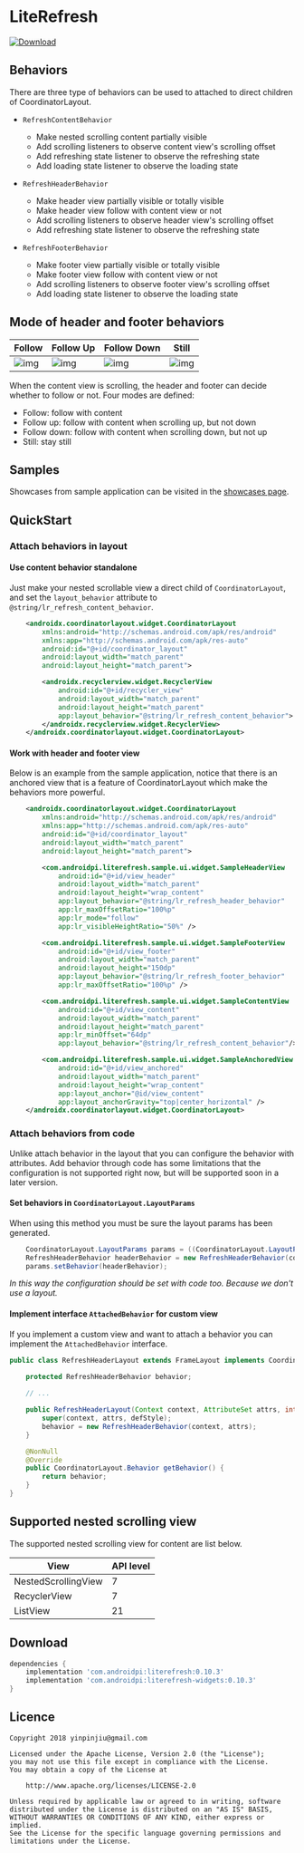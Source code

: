 LiteRefresh
=============
[ ![Download](https://api.bintray.com/packages/jastrelax/maven/com.androidpi%3Aliterefresh/images/download.svg) ](https://bintray.com/jastrelax/maven/com.androidpi%3Aliterefresh/_latestVersion)

## Behaviors
There are three type of behaviors can be used to attached to direct children of CoordinatorLayout.

- `RefreshContentBehavior`
    + Make nested scrolling content partially visible
    + Add scrolling listeners to observe content view's scrolling offset 
    + Add refreshing state listener to observe the refreshing state
    + Add loading state listener to observe the loading state
    
- `RefreshHeaderBehavior`
    + Make header view partially visible or totally visible
    + Make header view follow with content view or not
    + Add scrolling listeners to observe header view's scrolling offset
    + Add refreshing state listener to observe the refreshing state
    
- `RefreshFooterBehavior`
    + Make footer view partially visible or totally visible
    + Make footer view follow with content view or not
    + Add scrolling listeners to observe footer view's scrolling offset
    + Add loading state listener to observe the loading state

## Mode of header and footer behaviors

Follow | Follow Up | Follow Down | Still
----|----|-----|-----
![img](/docs/draft/images/follow.gif) | ![img](/docs/draft/images/follow_up.gif) | ![img](/docs/draft/images/follow_down.gif) | ![img](/docs/draft/images/still.gif)

When the content view is scrolling, the header and footer can decide whether to follow or not. 
Four modes are defined:

- Follow: follow with content
- Follow up: follow with content when scrolling up, but not down
- Follow down: follow with content when scrolling down, but not up
- Still: stay still
    
## Samples 

Showcases from sample application can be visited in the [showcases page](/docs/showcases.md).
    
## QuickStart
### Attach behaviors in layout
#### Use content behavior standalone
Just make your nested scrollable view a direct child of `CoordinatorLayout`, and set
the `layout_behavior` attribute to `@string/lr_refresh_content_behavior`.

```xml
    <androidx.coordinatorlayout.widget.CoordinatorLayout
        xmlns:android="http://schemas.android.com/apk/res/android"
        xmlns:app="http://schemas.android.com/apk/res-auto"
        android:id="@+id/coordinator_layout"
        android:layout_width="match_parent"
        android:layout_height="match_parent">

        <androidx.recyclerview.widget.RecyclerView
            android:id="@+id/recycler_view"
            android:layout_width="match_parent"
            android:layout_height="match_parent"
            app:layout_behavior="@string/lr_refresh_content_behavior">
        </androidx.recyclerview.widget.RecyclerView>
    </androidx.coordinatorlayout.widget.CoordinatorLayout>
```

#### Work with header and footer view 

Below is an example from the sample application, notice that there is an anchored view
that is a feature of CoordinatorLayout which make the behaviors more powerful.

```xml
    <androidx.coordinatorlayout.widget.CoordinatorLayout
        xmlns:android="http://schemas.android.com/apk/res/android"
        xmlns:app="http://schemas.android.com/apk/res-auto"
        android:id="@+id/coordinator_layout"
        android:layout_width="match_parent"
        android:layout_height="match_parent">

        <com.androidpi.literefresh.sample.ui.widget.SampleHeaderView
            android:id="@+id/view_header"
            android:layout_width="match_parent"
            android:layout_height="wrap_content"
            app:layout_behavior="@string/lr_refresh_header_behavior"
            app:lr_maxOffsetRatio="100%p"
            app:lr_mode="follow"
            app:lr_visibleHeightRatio="50%" />

        <com.androidpi.literefresh.sample.ui.widget.SampleFooterView
            android:id="@+id/view_footer"
            android:layout_width="match_parent"
            android:layout_height="150dp"
            app:layout_behavior="@string/lr_refresh_footer_behavior"
            app:lr_maxOffsetRatio="100%p" />

        <com.androidpi.literefresh.sample.ui.widget.SampleContentView
            android:id="@+id/view_content"
            android:layout_width="match_parent"
            android:layout_height="match_parent"
            app:lr_minOffset="64dp"
            app:layout_behavior="@string/lr_refresh_content_behavior"/>

        <com.androidpi.literefresh.sample.ui.widget.SampleAnchoredView
            android:id="@+id/view_anchored"
            android:layout_width="match_parent"
            android:layout_height="wrap_content"
            app:layout_anchor="@id/view_content"
            app:layout_anchorGravity="top|center_horizontal" />
    </androidx.coordinatorlayout.widget.CoordinatorLayout>
```

### Attach behaviors from code
Unlike attach behavior in the layout that you can configure the behavior with attributes.
Add behavior through code has some limitations that the configuration is not supported right now, 
but will be supported soon in a later version.
 
#### Set behaviors in `CoordinatorLayout.LayoutParams`
When using this method you must be sure the layout params has been generated. 

```java
    CoordinatorLayout.LayoutParams params = ((CoordinatorLayout.LayoutParams) getLayoutParams());
    RefreshHeaderBehavior headerBehavior = new RefreshHeaderBehavior(context);
    params.setBehavior(headerBehavior);
```
*In this way the configuration should be set with code too. Because we don't use a layout.*
#### Implement interface `AttachedBehavior` for custom view
If you implement a custom view and want to attach a behavior you can implement the
`AttachedBehavior` interface.

```java
public class RefreshHeaderLayout extends FrameLayout implements CoordinatorLayout.AttachedBehavior{

    protected RefreshHeaderBehavior behavior;
    
    // ...

    public RefreshHeaderLayout(Context context, AttributeSet attrs, int defStyle) {
        super(context, attrs, defStyle);
        behavior = new RefreshHeaderBehavior(context, attrs);
    }

    @NonNull
    @Override
    public CoordinatorLayout.Behavior getBehavior() {
        return behavior;
    }
}
```

## Supported nested scrolling view
The supported nested scrolling view for content are list below.

 View               | API level 
--------------------|-------------------
 NestedScrollingView| 7 
 RecyclerView       | 7
 ListView           | 21

## Download

```gradle
dependencies {
    implementation 'com.androidpi:literefresh:0.10.3'
    implementation 'com.androidpi:literefresh-widgets:0.10.3'
}
```

## Licence

    Copyright 2018 yinpinjiu@gmail.com
    
    Licensed under the Apache License, Version 2.0 (the "License");
    you may not use this file except in compliance with the License.
    You may obtain a copy of the License at
    
        http://www.apache.org/licenses/LICENSE-2.0
    
    Unless required by applicable law or agreed to in writing, software
    distributed under the License is distributed on an "AS IS" BASIS,
    WITHOUT WARRANTIES OR CONDITIONS OF ANY KIND, either express or implied.
    See the License for the specific language governing permissions and
    limitations under the License.
